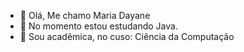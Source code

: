 - 👋 Olá, Me chamo Maria Dayane
- 👀 No momento estou estudando Java.
- 🌱 Sou acadêmica, no cuso: Ciência da Computação



<!---
Alnitak02/Alnitak02 is a ✨ special ✨ repository because its `README.md` (this file) appears on your GitHub profile.
You can click the Preview link to take a look at your changes.
--->
